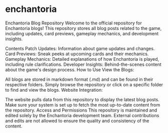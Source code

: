 # enchantoria
Enchantoria Blog Repository
Welcome to the official repository for Enchantoria blogs! This repository stores all blog posts related to the game, including updates, card previews, gameplay mechanics, and development insights.

Contents
Patch Updates: Information about game updates and changes.
Card Previews: Sneak peeks at upcoming cards and their mechanics.
Gameplay Mechanics: Detailed explanations of how Enchantoria is played, including rule clarifications.
Developer Insights: Behind-the-scenes content about the game's design process.
How to Use
View the Blogs:

All blogs are stored in markdown format (.md) and can be found in their respective folders.
Simply browse the repository or click on a specific folder to find and view the blogs.
Website Integration:

The website pulls data from this repository to display the latest blog posts. Make sure your system is set up to fetch the most up-to-date content from the repository.
Access and Permissions
This repository is maintained and edited solely by the Enchantoria development team.
External contributions and edits are not allowed to ensure the quality and consistency of the content.
